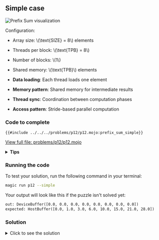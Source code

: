 ## Simple case

![Prefix Sum visualization](https://raw.githubusercontent.com/srush/GPU-Puzzles/main/GPU_puzzlers_files/GPU_puzzlers_58_1.svg)


Configuration:
- Array size: \\(\\text{SIZE} = 8\\) elements
- Threads per block: \\(\\text{TPB} = 8\\)
- Number of blocks: \\(1\\)
- Shared memory: \\(\\text{TPB}\\) elements

- **Data loading**: Each thread loads one element
- **Memory pattern**: Shared memory for intermediate results
- **Thread sync**: Coordination between computation phases
- **Access pattern**: Stride-based parallel computation

### Code to complete

```mojo
{{#include ../../../problems/p12/p12.mojo:prefix_sum_simple}}
```
<a href="{{#include ../_includes/repo_url.md}}/blob/main/problems/p12/p12.mojo" class="filename">View full file: problems/p12/p12.mojo</a>

<details>
<summary><strong>Tips</strong></summary>

<div class="solution-tips">

1. Load data into `shared[local_i]`
2. Use `offset = 1` and double it each step
3. Add elements where `local_i >= offset`
4. Call `barrier()` between steps
</div>
</details>

### Running the code

To test your solution, run the following command in your terminal:

```bash
magic run p12 --simple
```

Your output will look like this if the puzzle isn't solved yet:
```txt
out: DeviceBuffer([0.0, 0.0, 0.0, 0.0, 0.0, 0.0, 0.0, 0.0])
expected: HostBuffer([0.0, 1.0, 3.0, 6.0, 10.0, 15.0, 21.0, 28.0])
```

### Solution

<details>
<summary>Click to see the solution</summary>

```mojo
{{#include ../../../solutions/p12/p12.mojo:prefix_sum_simple_solution}}
```

<div class="solution-explanation">

The parallel (inclusive) prefix-sum algorithm works as follows:

### Setup & Configuration
- TPB (Threads Per Block) = 8
- SIZE (Array Size) = 8
- BLOCKS = 1

### Thread Mapping

- `thread_idx.x`: `[0   1   2   3   4   5   6   7]  (local_i)`
- `block_idx.x`:  `[0   0   0   0   0   0   0   0]`
- `global_i`:     `[0   1   2   3   4   5   6   7]  (block_idx.x * TPB + thread_idx.x)`

### Initial Load to Shared Memory

```txt
Threads:      T0   T1   T2   T3   T4   T5   T6   T7
Input array:  [0    1    2    3    4    5    6    7]
shared:       [0    1    2    3    4    5    6    7]
               ↑    ↑    ↑    ↑    ↑    ↑    ↑    ↑
              T0   T1   T2   T3   T4   T5   T6   T7
```

### Offset = 1: First Parallel Step

Active threads: `T1 T2 T3 T4 T5 T6 T7` (where `local_i >= 1`)

```txt
Before:      [0    1    2    3    4    5    6    7]
Add:              +0   +1   +2   +3   +4   +5   +6
                   |    |    |    |    |    |    |
Result:      [0    1    3    6    7    9    11   13]
                   ↑    ↑    ↑    ↑    ↑    ↑    ↑
                  T1   T2   T3   T4   T5   T6   T7
```

### Offset = 2: Second Parallel Step

Active threads: `T2 T3 T4 T5 T6 T7` (where `local_i >= 2`)

```txt
Before:      [0    1    3    6    7    9    11   13]
Add:                   +0   +1   +3   +6   +7   +9
                        |    |    |    |    |    |
Result:      [0    1    3    7    10   15   18   22]
                        ↑    ↑    ↑    ↑    ↑    ↑
                       T2   T3   T4   T5   T6   T7
```

### Offset = 4: Third Parallel Step

Active threads: `T4 T5 T6 T7` (where `local_i >= 4`)

```txt
Before:      [0    1    3    7    10   15   18   22]
Add:                              +0   +1   +3   +7
                                  |    |    |    |
Result:      [0    1    3    7    10   16   21   28]
                                  ↑    ↑    ↑    ↑
                                  T4   T5   T6   T7
```

### Final Write to Output

```txt
Threads:      T0   T1   T2   T3   T4   T5   T6   T7
global_i:     0    1    2    3    4    5    6    7
out[]:       [0    1    3    7    10   16   21   28]
              ↑    ↑    ↑    ↑    ↑    ↑    ↑    ↑
              T0   T1   T2   T3   T4   T5   T6   T7
```

### Thread-by-Thread Execution

**T0 (`local_i=0`):**

- Loads `shared[0] = 0`
- Never adds (`local_i < offset` always)
- Writes `out[0] = 0`

**T1 (`local_i=1`):**

- Loads `shared[1] = 1`
- `offset=1`: adds `shared[0] = 1`
- `offset=2,4`: no action (`local_i < offse`t`)
- Writes `out[1] = 1`

**T2 (`local_i=2`):**

- Loads `shared[2] = 2`
- `offset=1`: adds `shared[1] = 3`
- `offset=2`: adds `shared[0] = 3`
- `offset=4`: no action
- Writes `out[2] = 3`

**T3 (`local_i=3`):**

- Loads `shared[3] = 3`
- `offset=1`: adds `shared[2] = 6`
- `offset=2`: adds `shared[1] = 7`
- `offset=4`: no action
- Writes `out[3] = 7`

**T4 (`local_i=4`):**

- Loads `shared[4] = 4`
- `offset=1`: adds `shared[3] = 7`
- `offset=2`: adds `shared[2] = 10`
- `offset=4`: adds `shared[0] = 10`
- Writes `out[4] = 10`

The solution ensures correct synchronization between phases using `barrier()` and handles array bounds checking with `if global_i < size`.
</div>
</details>
